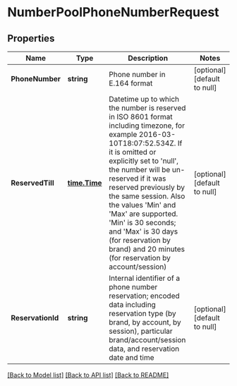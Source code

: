 # NumberPoolPhoneNumberRequest

## Properties
Name | Type | Description | Notes
------------ | ------------- | ------------- | -------------
**PhoneNumber** | **string** | Phone number in E.164 format | [optional] [default to null]
**ReservedTill** | [**time.Time**](time.Time.md) | Datetime up to which the number is reserved in ISO 8601 format including timezone, for example 2016-03-10T18:07:52.534Z. If it is omitted or explicitly set to &#39;null&#39;, the number will be un-reserved if it was reserved previously by the same session. Also the values &#39;Min&#39; and &#39;Max&#39; are supported. &#39;Min&#39; is 30 seconds; and &#39;Max&#39; is 30 days (for reservation by brand) and 20 minutes (for reservation by account/session) | [optional] [default to null]
**ReservationId** | **string** | Internal identifier of a phone number reservation; encoded data including reservation type (by brand, by account, by session), particular brand/account/session data, and reservation date and time | [optional] [default to null]

[[Back to Model list]](../README.md#documentation-for-models) [[Back to API list]](../README.md#documentation-for-api-endpoints) [[Back to README]](../README.md)


